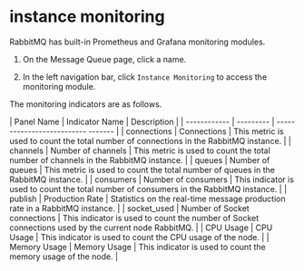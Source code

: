 # instance monitoring

RabbitMQ has built-in Prometheus and Grafana monitoring modules.

1. On the Message Queue page, click a name.

    

2. In the left navigation bar, click `Instance Monitoring` to access the monitoring module.

    

The monitoring indicators are as follows.

| Panel Name | Indicator Name | Description |
| ------------ | --------- | -------------------------- ------- |
| connections | Connections | This metric is used to count the total number of connections in the RabbitMQ instance. |
| channels | Number of channels | This metric is used to count the total number of channels in the RabbitMQ instance. |
| queues | Number of queues | This metric is used to count the total number of queues in the RabbitMQ instance. |
| consumers | Number of consumers | This indicator is used to count the total number of consumers in the RabbitMQ instance. |
| publish | Production Rate | Statistics on the real-time message production rate in a RabbitMQ instance. |
| socket_used | Number of Socket connections | This indicator is used to count the number of Socket connections used by the current node RabbitMQ. |
| CPU Usage | CPU Usage | This indicator is used to count the CPU usage of the node. |
| Memory Usage | Memory Usage | This indicator is used to count the memory usage of the node. |